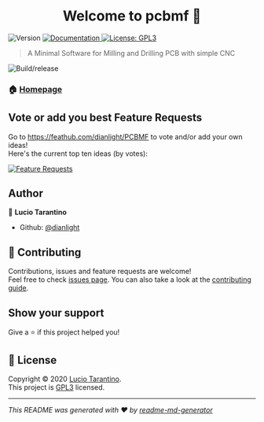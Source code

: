 <h1 align="center">Welcome to pcbmf 👋</h1>
<p>
  <img alt="Version" src="https://img.shields.io/badge/version-0.0.1-blue.svg?cacheSeconds=2592000" />
  <a href="https://github.com/dianlight/PCBMF/wiki" target="_blank">
    <img alt="Documentation" src="https://img.shields.io/badge/documentation-yes-brightgreen.svg" />
  </a>
  <a href="https://github.com/dianlight/PCBMF/blob/main/LICENSE" target="_blank">
    <img alt="License: GPL3" src="https://img.shields.io/badge/License-GPL3-yellow.svg" />
  </a>
</p>

> A Minimal Software for Milling and Drilling PCB with simple CNC

![Build/release](https://github.com/dianlight/PCBMF/workflows/Build/release/badge.svg)

### 🏠 [Homepage](https://github.com/dianlight/PCBMF#readme)


## Vote or add you best Feature Requests

Go to https://feathub.com/dianlight/PCBMF to vote and/or add your own ideas!<br>
Here's the current top ten ideas (by votes):</br>

[![Feature Requests](https://feathub.com/dianlight/PCBMF?format=svg)](https://feathub.com/dianlight/PCBMF)

## Author

👤 **Lucio Tarantino**

* Github: [@dianlight](https://github.com/dianlight)

## 🤝 Contributing

Contributions, issues and feature requests are welcome!<br />Feel free to check [issues page](https://github.com/dianlight/PCBMF/issues). You can also take a look at the [contributing guide](git@github.com:dianlight/PCBMF/blob/master/CONTRIBUTING.md).

## Show your support

Give a ⭐️ if this project helped you!

## 📝 License

Copyright © 2020 [Lucio Tarantino](https://github.com/dianlight).<br />
This project is [GPL3](https://github.com/dianlight/PCBMF/blob/main/LICENSE) licensed.

***
_This README was generated with ❤️ by [readme-md-generator](https://github.com/kefranabg/readme-md-generator)_